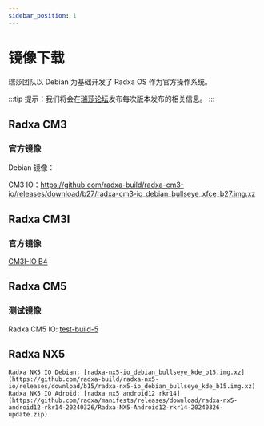 ```yaml
---
sidebar_position: 1
---
```


# 镜像下载

瑞莎团队以 Debian 为基础开发了 Radxa OS 作为官方操作系统。

:::tip
提示：我们将会在[瑞莎论坛](https://forum.radxa.com/)发布每次版本发布的相关信息。
:::

<Tabs queryString="model">
<TabItem value="Radxa CM3">

## Radxa CM3

### 官方镜像

Debian 镜像：

CM3 IO：https://github.com/radxa-build/radxa-cm3-io/releases/download/b27/radxa-cm3-io_debian_bullseye_xfce_b27.img.xz

</TabItem>
<TabItem value="Radxa CM3I">

## Radxa CM3I

### 官方镜像

[CM3I-IO B4](https://github.com/radxa-build/radxa-cm3i-io/releases/download/b4/radxa-cm3i-io_debian_bullseye_xfce_b4.img.xz)

</TabItem>

<TabItem value="Radxa CM5">

## Radxa CM5

### 测试镜像

Radxa CM5 IO: [test-build-5](https://github.com/radxa-build/radxa-cm5-io/releases/download/test-build-5/radxa-cm5-io_debian_bullseye-test_kde_t5.img.xz)

</TabItem>

<TabItem value="Radxa NX5">

## Radxa NX5

    Radxa NX5 IO Debian: [radxa-nx5-io_debian_bullseye_kde_b15.img.xz](https://github.com/radxa-build/radxa-nx5-io/releases/download/b15/radxa-nx5-io_debian_bullseye_kde_b15.img.xz)
    Radxa NX5 IO Adroid: [radxa nx5 android12 rkr14](https://github.com/radxa/manifests/releases/download/radxa-nx5-android12-rkr14-20240326/Radxa-NX5-Android12-rkr14-20240326-update.zip)

</TabItem>
</Tabs>
